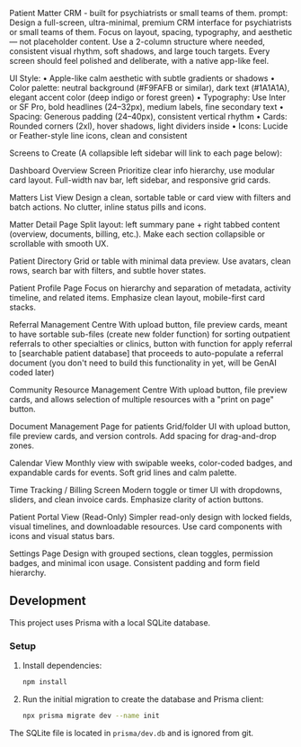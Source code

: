 Patient Matter CRM - built for psychiatrists or small teams of them.
prompt: Design a full-screen, ultra-minimal, premium CRM interface for psychiatrists or small teams of them. Focus on layout, spacing, typography, and aesthetic — not placeholder content. Use a 2-column structure where needed, consistent visual rhythm, soft shadows, and large touch targets. Every screen should feel polished and deliberate, with a native app-like feel.

UI Style:
• Apple-like calm aesthetic with subtle gradients or shadows
• Color palette: neutral background (#F9FAFB or similar), dark text (#1A1A1A), elegant accent color (deep indigo or forest green)
• Typography: Use Inter or SF Pro, bold headlines (24–32px), medium labels, fine secondary text
• Spacing: Generous padding (24–40px), consistent vertical rhythm
• Cards: Rounded corners (2xl), hover shadows, light dividers inside
• Icons: Lucide or Feather-style line icons, clean and consistent

Screens to Create (A collapsible left sidebar will link to each page below):

Dashboard Overview Screen
Prioritize clear info hierarchy, use modular card layout. Full-width nav bar, left sidebar, and responsive grid cards.

Matters List View
Design a clean, sortable table or card view with filters and batch actions. No clutter, inline status pills and icons.

Matter Detail Page
Split layout: left summary pane + right tabbed content (overview, documents, billing, etc.). Make each section collapsible or scrollable with smooth UX.

Patient Directory
Grid or table with minimal data preview. Use avatars, clean rows, search bar with filters, and subtle hover states.

Patient Profile Page
Focus on hierarchy and separation of metadata, activity timeline, and related items. Emphasize clean layout, mobile-first card stacks.

Referral Management Centre
With upload button, file preview cards, meant to have sortable sub-files (create new folder function) for sorting outpatient referrals to other specialties or clinics, button with function for apply referral to [searchable patient database] that proceeds to auto-populate a referral document (you don't need to build this functionality in yet, will be GenAI coded later)

Community Resource Management Centre
With upload button, file preview cards, and allows selection of multiple resources with a "print on page" button.

Document Management Page for patients
Grid/folder UI with upload button, file preview cards, and version controls. Add spacing for drag-and-drop zones.

Calendar View
Monthly view with swipable weeks, color-coded badges, and expandable cards for events. Soft grid lines and calm palette.

Time Tracking / Billing Screen
Modern toggle or timer UI with dropdowns, sliders, and clean invoice cards. Emphasize clarity of action buttons.

Patient Portal View (Read-Only)
Simpler read-only design with locked fields, visual timelines, and downloadable resources. Use card components with icons and visual status bars.

Settings Page
Design with grouped sections, clean toggles, permission badges, and minimal icon usage. Consistent padding and form field hierarchy.

## Development

This project uses Prisma with a local SQLite database.

### Setup

1. Install dependencies:

   ```bash
   npm install
   ```

2. Run the initial migration to create the database and Prisma client:

   ```bash
   npx prisma migrate dev --name init
   ```

The SQLite file is located in `prisma/dev.db` and is ignored from git.

